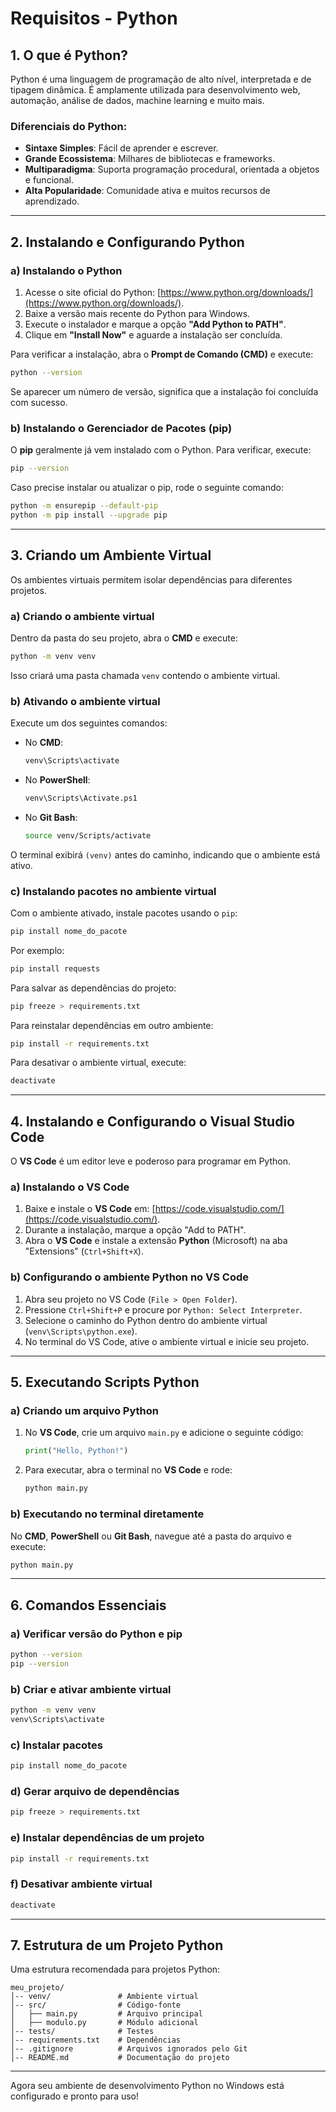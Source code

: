 # Requisitos - Python

## 1. O que é Python?
Python é uma linguagem de programação de alto nível, interpretada e de tipagem dinâmica. É amplamente utilizada para desenvolvimento web, automação, análise de dados, machine learning e muito mais.

### Diferenciais do Python:
- **Sintaxe Simples**: Fácil de aprender e escrever.
- **Grande Ecossistema**: Milhares de bibliotecas e frameworks.
- **Multiparadigma**: Suporta programação procedural, orientada a objetos e funcional.
- **Alta Popularidade**: Comunidade ativa e muitos recursos de aprendizado.

---

## 2. Instalando e Configurando Python

### a) Instalando o Python
1. Acesse o site oficial do Python: [https://www.python.org/downloads/](https://www.python.org/downloads/).
2. Baixe a versão mais recente do Python para Windows.
3. Execute o instalador e marque a opção **"Add Python to PATH"**.
4. Clique em **"Install Now"** e aguarde a instalação ser concluída.

Para verificar a instalação, abra o **Prompt de Comando (CMD)** e execute:
```sh
python --version
```
Se aparecer um número de versão, significa que a instalação foi concluída com sucesso.

### b) Instalando o Gerenciador de Pacotes (pip)
O **pip** geralmente já vem instalado com o Python. Para verificar, execute:
```sh
pip --version
```
Caso precise instalar ou atualizar o pip, rode o seguinte comando:
```sh
python -m ensurepip --default-pip
python -m pip install --upgrade pip
```

---

## 3. Criando um Ambiente Virtual
Os ambientes virtuais permitem isolar dependências para diferentes projetos.

### a) Criando o ambiente virtual
Dentro da pasta do seu projeto, abra o **CMD** e execute:
```sh
python -m venv venv
```
Isso criará uma pasta chamada `venv` contendo o ambiente virtual.

### b) Ativando o ambiente virtual
Execute um dos seguintes comandos:
- No **CMD**:
  ```sh
  venv\Scripts\activate
  ```
- No **PowerShell**:
  ```sh
  venv\Scripts\Activate.ps1
  ```
- No **Git Bash**:
  ```sh
  source venv/Scripts/activate
  ```

O terminal exibirá `(venv)` antes do caminho, indicando que o ambiente está ativo.

### c) Instalando pacotes no ambiente virtual
Com o ambiente ativado, instale pacotes usando o `pip`:
```sh
pip install nome_do_pacote
```
Por exemplo:
```sh
pip install requests
```

Para salvar as dependências do projeto:
```sh
pip freeze > requirements.txt
```
Para reinstalar dependências em outro ambiente:
```sh
pip install -r requirements.txt
```

Para desativar o ambiente virtual, execute:
```sh
deactivate
```

---

## 4. Instalando e Configurando o Visual Studio Code
O **VS Code** é um editor leve e poderoso para programar em Python.

### a) Instalando o VS Code
1. Baixe e instale o **VS Code** em: [https://code.visualstudio.com/](https://code.visualstudio.com/).
2. Durante a instalação, marque a opção "Add to PATH".
3. Abra o **VS Code** e instale a extensão **Python** (Microsoft) na aba "Extensions" (`Ctrl+Shift+X`).

### b) Configurando o ambiente Python no VS Code
1. Abra seu projeto no VS Code (`File > Open Folder`).
2. Pressione `Ctrl+Shift+P` e procure por `Python: Select Interpreter`.
3. Selecione o caminho do Python dentro do ambiente virtual (`venv\Scripts\python.exe`).
4. No terminal do VS Code, ative o ambiente virtual e inicie seu projeto.

---

## 5. Executando Scripts Python

### a) Criando um arquivo Python
1. No **VS Code**, crie um arquivo `main.py` e adicione o seguinte código:
   ```python
   print("Hello, Python!")
   ```

2. Para executar, abra o terminal no **VS Code** e rode:
   ```sh
   python main.py
   ```

### b) Executando no terminal diretamente
No **CMD**, **PowerShell** ou **Git Bash**, navegue até a pasta do arquivo e execute:
```sh
python main.py
```

---

## 6. Comandos Essenciais

### a) Verificar versão do Python e pip
```sh
python --version
pip --version
```

### b) Criar e ativar ambiente virtual
```sh
python -m venv venv
venv\Scripts\activate
```

### c) Instalar pacotes
```sh
pip install nome_do_pacote
```

### d) Gerar arquivo de dependências
```sh
pip freeze > requirements.txt
```

### e) Instalar dependências de um projeto
```sh
pip install -r requirements.txt
```

### f) Desativar ambiente virtual
```sh
deactivate
```

---

## 7. Estrutura de um Projeto Python
Uma estrutura recomendada para projetos Python:
```
meu_projeto/
│-- venv/               # Ambiente virtual
│-- src/                # Código-fonte
│   ├── main.py         # Arquivo principal
│   ├── modulo.py       # Módulo adicional
│-- tests/              # Testes
│-- requirements.txt    # Dependências
│-- .gitignore          # Arquivos ignorados pelo Git
│-- README.md           # Documentação do projeto
```
---

Agora seu ambiente de desenvolvimento Python no Windows está configurado e pronto para uso!


